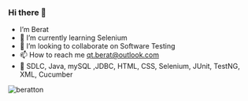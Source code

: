 ### Hi there 👋
-  I’m Berat
- 🌱 I’m currently learning Selenium
- 💞️ I’m looking to collaborate on Software Testing
- 📫 How to reach me qt.berat@outlook.com
- 💬 SDLC, Java, mySQL ,JDBC, HTML, CSS, Selenium, JUnit, TestNG, XML, Cucumber 
<!---
beratton/beratton is a ✨ special ✨ repository because its `README.md` (this file) appears on your GitHub profile.
You can click the Preview link to take a look at your changes.
--->  

<p align="left"> <img src="https://komarev.com/ghpvc/?username=beratton&label=Profile%20views&color=0e75b6&style=flat" alt="beratton" /> </p>

<!--
**beratton/beratton** is a ✨ _special_ ✨ repository because its `README.md` (this file) appears on your GitHub profile.




